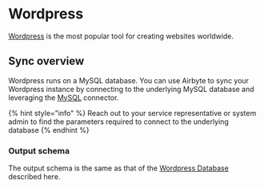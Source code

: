 # Wordpress

[Wordpress](https://wordpress.org/) is the most popular tool for creating websites worldwide.

## Sync overview

Wordpress runs on a MySQL database. You can use Airbyte to sync your Wordpress instance by connecting to the underlying MySQL database and leveraging the [MySQL](mysql.md) connector.

{% hint style="info" %}
Reach out to your service representative or system admin to find the parameters required to connect to the underlying database
{% endhint %}

### Output schema

The output schema is the same as that of the [Wordpress Database](https://codex.wordpress.org/Database\_Description) described here.
